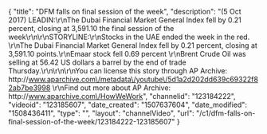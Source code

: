{
    "title": "DFM falls on final session of the week",
    "description": "(5 Oct 2017) LEADIN:\r\nThe Dubai Financial Market General Index fell by 0.21 percent, closing at 3,591.10 the final session of the week\r\n\r\nSTORYLINE:\r\nStocks in the UAE ended the week in the red. \r\nThe Dubai Financial Market General Index fell by 0.21 percent, closing at 3,591.10 points.\r\nEmaar stock fell 0.69 percent \r\nBrent Crude Oil was selling at 56.42 US dollars a barrel by the end of trade Thursday.\r\n\r\n\r\nYou can license this story through AP Archive: http:\/\/www.aparchive.com\/metadata\/youtube\/5d1a2d202dd639c69322f82ab7be3998 \r\nFind out more about AP Archive: http:\/\/www.aparchive.com\/HowWeWork",
    "channelid": "123184222",
    "videoid": "123185607",
    "date_created": "1507637604",
    "date_modified": "1508436411",
    "type": "",
    "layout": "channelVideo",
    "url": "\/c1\/dfm-falls-on-final-session-of-the-week\/123184222-123185607"
}